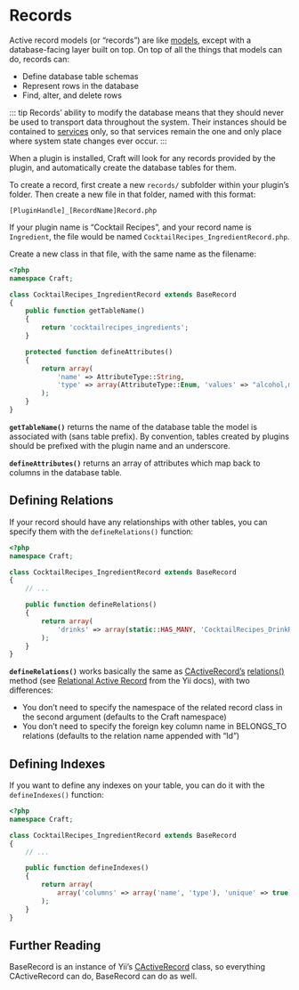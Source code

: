 # Records

Active record models (or “records”) are like [models](models.md), except with a database-facing layer built on top. On top of all the things that models can do, records can:

- Define database table schemas
- Represent rows in the database
- Find, alter, and delete rows

::: tip
Records’ ability to modify the database means that they should never be used to transport data throughout the system. Their instances should be contained to [services](services.md) only, so that services remain the one and only place where system state changes ever occur.
:::

When a plugin is installed, Craft will look for any records provided by the plugin, and automatically create the database tables for them.

To create a record, first create a new `records/` subfolder within your plugin’s folder. Then create a new file in that folder, named with this format:

```
[PluginHandle]_[RecordName]Record.php
```

If your plugin name is “Cocktail Recipes”, and your record name is `Ingredient`, the file would be named `CocktailRecipes_IngredientRecord.php`.

Create a new class in that file, with the same name as the filename:

```php
<?php
namespace Craft;

class CocktailRecipes_IngredientRecord extends BaseRecord
{
    public function getTableName()
    {
        return 'cocktailrecipes_ingredients';
    }

    protected function defineAttributes()
    {
        return array(
            'name' => AttributeType::String,
            'type' => array(AttributeType::Enum, 'values' => "alcohol,mixer,other"),
        );
    }
}
```

**`getTableName()`** returns the name of the database table the model is associated with (sans table prefix). By convention, tables created by plugins should be prefixed with the plugin name and an underscore.

**`defineAttributes()`** returns an array of attributes which map back to columns in the database table.

## Defining Relations

If your record should have any relationships with other tables, you can specify them with the `defineRelations()` function:

```php
<?php
namespace Craft;

class CocktailRecipes_IngredientRecord extends BaseRecord
{
    // ...

    public function defineRelations()
    {
        return array(
            'drinks' => array(static::HAS_MANY, 'CocktailRecipes_DrinkRecord', 'ingredientId'),
        );
    }
}
```

**`defineRelations()`** works basically the same as [CActiveRecord’s](http://www.yiiframework.com/doc/api/1.1/CActiveRecord) [relations()](http://www.yiiframework.com/doc/api/1.1/CActiveRecord#relations-detail) method (see [Relational Active Record](http://www.yiiframework.com/doc/guide/1.1/en/database.arr) from the Yii docs), with two differences:

- You don’t need to specify the namespace of the related record class in the second argument (defaults to the Craft namespace)
- You don’t need to specify the foreign key column name in BELONGS_TO relations (defaults to the relation name appended with “Id”)


## Defining Indexes

If you want to define any indexes on your table, you can do it with the `defineIndexes()` function:

```php
<?php
namespace Craft;

class CocktailRecipes_IngredientRecord extends BaseRecord
{
    // ...

    public function defineIndexes()
    {
        return array(
            array('columns' => array('name', 'type'), 'unique' => true),
        );
    }
}
```

## Further Reading

BaseRecord is an instance of Yii’s [CActiveRecord](http://www.yiiframework.com/doc/api/1.1/CActiveRecord) class, so everything CActiveRecord can do, BaseRecord can do as well.
